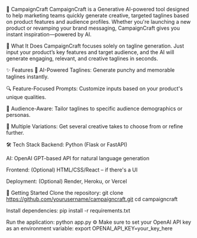 🎯 CampaignCraft
CampaignCraft is a Generative AI-powered tool designed to help marketing teams quickly generate creative, targeted taglines based on product features and audience profiles. Whether you're launching a new product or revamping your brand messaging, CampaignCraft gives you instant inspiration—powered by AI.

🧩 What It Does
CampaignCraft focuses solely on tagline generation. Just input your product’s key features and target audience, and the AI will generate engaging, relevant, and creative taglines in seconds.

✨ Features
📝 AI-Powered Taglines: Generate punchy and memorable taglines instantly.

🔍 Feature-Focused Prompts: Customize inputs based on your product's unique qualities.

🎯 Audience-Aware: Tailor taglines to specific audience demographics or personas.

🔄 Multiple Variations: Get several creative takes to choose from or refine further.

🛠️ Tech Stack
Backend: Python (Flask or FastAPI)

AI: OpenAI GPT-based API for natural language generation

Frontend: (Optional) HTML/CSS/React – if there's a UI

Deployment: (Optional) Render, Heroku, or Vercel

🚀 Getting Started
Clone the repository:
git clone https://github.com/yourusername/campaigncraft.git
cd campaigncraft

Install dependencies:
pip install -r requirements.txt

Run the application:
python app.py
⚙️ Make sure to set your OpenAI API key as an environment variable:
export OPENAI_API_KEY=your_key_here
